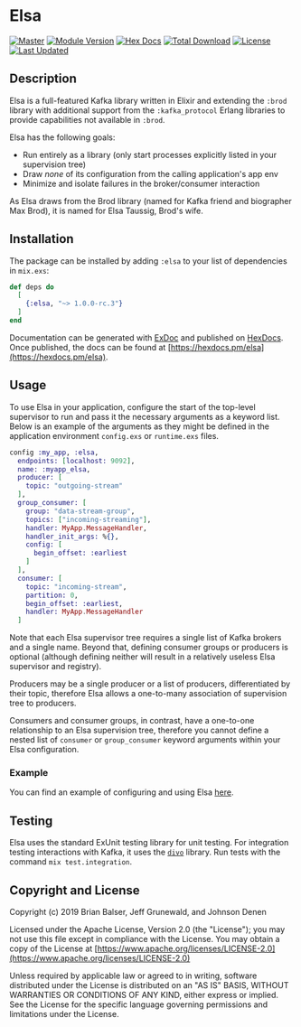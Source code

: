# Elsa

[![Master](https://github.com/bbalser/elsa/actions/workflows/master.yml/badge.svg)](https://github.com/bbalser/elsa/actions/workflows/master.yml)
[![Module Version](https://img.shields.io/hexpm/v/elsa.svg)](https://hex.pm/packages/elsa)
[![Hex Docs](https://img.shields.io/badge/hex-docs-lightgreen.svg)](https://hexdocs.pm/elsa/)
[![Total Download](https://img.shields.io/hexpm/dt/elsa.svg)](https://hex.pm/packages/elsa)
[![License](https://img.shields.io/hexpm/l/elsa.svg)](https://github.com/bbalser/elsa/blob/master/LICENSE)
[![Last Updated](https://img.shields.io/github/last-commit/bbalser/elsa.svg)](https://github.com/bbalser/elsa/commits/master)

## Description

Elsa is a full-featured Kafka library written in Elixir and extending the `:brod` library with additional support from the `:kafka_protocol` Erlang libraries to provide capabilities not available in `:brod`.

Elsa has the following goals:
* Run entirely as a library (only start processes explicitly listed in your supervision tree)
* Draw _none_ of its configuration from the calling application's app env
* Minimize and isolate failures in the broker/consumer interaction

As Elsa draws from the Brod library (named for Kafka friend and biographer Max Brod), it is named for Elsa Taussig, Brod's wife.

## Installation

The package can be installed by adding `:elsa` to your list of dependencies in `mix.exs`:

```elixir
def deps do
  [
    {:elsa, "~> 1.0.0-rc.3"}
  ]
end
```

Documentation can be generated with [ExDoc](https://github.com/elixir-lang/ex_doc)
and published on [HexDocs](https://hexdocs.pm). Once published, the docs can
be found at [https://hexdocs.pm/elsa](https://hexdocs.pm/elsa).

## Usage

To use Elsa in your application, configure the start of the top-level supervisor
to run and pass it the necessary arguments as a keyword list. Below is an example
of the arguments as they might be defined in the application environment `config.exs`
or `runtime.exs` files.

```elixir
config :my_app, :elsa,
  endpoints: [localhost: 9092],
  name: :myapp_elsa,
  producer: [
    topic: "outgoing-stream"
  ],
  group_consumer: [
    group: "data-stream-group",
    topics: ["incoming-streaming"],
    handler: MyApp.MessageHandler,
    handler_init_args: %{},
    config: [
      begin_offset: :earliest
    ]
  ],
  consumer: [
    topic: "incoming-stream",
    partition: 0,
    begin_offset: :earliest,
    handler: MyApp.MessageHandler
  ]
```

Note that each Elsa supervisor tree requires a single list of Kafka brokers
and a single name. Beyond that, defining consumer groups or producers is optional
(although defining neither will result in a relatively useless Elsa supervisor and
registry).

Producers may be a single producer or a list of producers, differentiated by their
topic, therefore Elsa allows a one-to-many association of supervision tree to producers.

Consumers and consumer groups, in contrast, have a one-to-one relationship to an Elsa supervision
tree, therefore you cannot define a nested list of `consumer` or `group_consumer` keyword arguments
within your Elsa configuration.

### Example

You can find an example of configuring and using Elsa [here](https://github.com/jdenen/let_it_go).

## Testing

Elsa uses the standard ExUnit testing library for unit testing. For integration testing interactions with Kafka, it uses the [`divo`](https://github.com/smartcitiesdata/divo) library. Run tests with the command `mix test.integration`.

## Copyright and License

Copyright (c) 2019 Brian Balser, Jeff Grunewald, and Johnson Denen

Licensed under the Apache License, Version 2.0 (the "License");
you may not use this file except in compliance with the License.
You may obtain a copy of the License at [https://www.apache.org/licenses/LICENSE-2.0](https://www.apache.org/licenses/LICENSE-2.0)

Unless required by applicable law or agreed to in writing, software
distributed under the License is distributed on an "AS IS" BASIS,
WITHOUT WARRANTIES OR CONDITIONS OF ANY KIND, either express or implied.
See the License for the specific language governing permissions and
limitations under the License.
